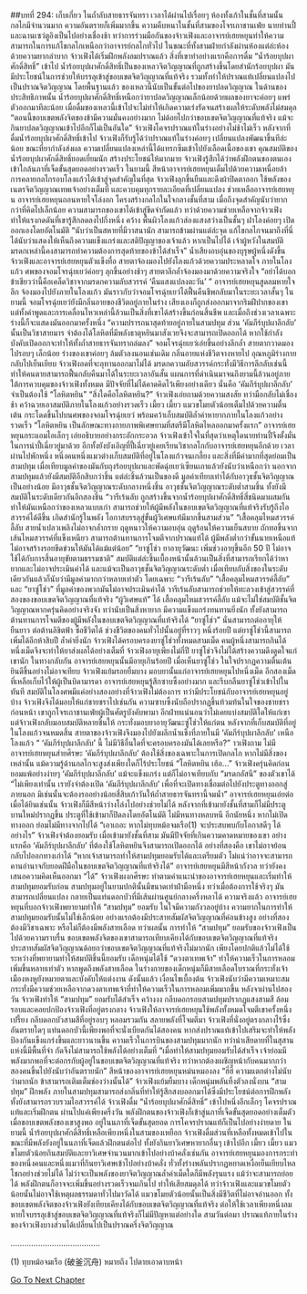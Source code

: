 ##บทที่ 294: เก็บเกี่ยว
ในถ้ำลับสายธารจันทรา เวลาได้ผ่านไปเรื่อยๆ
ห้องทั้งเก้าในชั้นที่สามนั้น กลไกมีจำนวนมาก ความอันตรายก็เพิ่มมากขึ้น
ความคืบหนาในชั้นที่สามของโจรเถาชานเฟ่ย นายท่านปี้ และฉานเซว่ตูอิงเป็นไปอย่างเชื่องช้า
ทว่าการร่วมมือกันของจ้าวเฟิงและอาจารย์เฮยหยุนทำให้ความสามารถในการแก้ไขกลไกเหนือกว่าอาจารย์กลไกทั่วไป
ในขณะที่ทั้งสามฝ่ายกำลังผ่านห้องแต่ล่ะห้องด้วยความยากลำบาก จ้าวเฟิงได้เริ่มฝึกพลังลมปราณแล้ว
สิ่งที่เขาทำอย่างแรกคือการดื่ม “น้ำร้อยบุปผาศักดิ์สิทธิ์” เข้าไป
น้ำร้อยบุปผาศักดิ์สิทธิ์เป็นของเหลวจิตวิญญาณที่ถูกสร้างขึ้นโดยสำนักร้อยบุปผา มันมีประโยชน์ในการช่วยให้บรรลุเข้าสู่ขอบเขตจิตวิญญาณที่แท้จริง รวมทั้งทำให้ปราณแท้เปลี่ยนแปลงไปเป็นปราณจิตวิญญาณ
โดยพื้นฐานแล้ว ของเหลวนี้นับเป็นขั้นต่อไปของยาปลดวิญญาณ
ในด้านของประสิทธิภาพนั้น น้ำร้อยบุปผาศักดิ์สิทธิ์เหนือกว่ายาปลดวิญญาณเล็กน้อยด้วยผลของยาจะค่อยๆ แพร่ตัวออกมาทีละน้อย เมื่อดื่มของเหลวนี้เข้าไปจะไม่ทำให้เกิดความเร่งรัดจนสร้างผลให้ระดับพลังไม่สมดุล
“ตอนนี้ขอบเขตพลังจิตของข้ามีความมั่นคงอย่างมาก ไม่ด้อยไปกว่าขอบเขตจิตวิญญาณที่แท้จริง แม้จะกินยาปลดวิญญาณเข้าไปอีกก็ไม่เป็นอันใด”
จ้าวเฟิงโคจรปราณแท้ในร่างอย่างไม่ช้าไม่เร็ว
หลังจากที่ดื่มน้ำร้อยบุปผาศักดิ์สิทธิ์เข้าไป จ้าวเฟิงก็รับรู้ได้ว่าปราณแท้ในร่างค่อยๆ เปลี่ยนแปลงพัฒนาขึ้นทีล่ะน้อย
ขณะที่ยากำลังส่งผล ความเปลี่ยนแปลงเหล่านี้ได้แทรกซึมเข้าไปยังเลือดเนื้อของเขา
คุณสมบัติของน้ำร้อยบุปผาศักดิ์สิทธิ์ยอดเยี่ยมนัก สร้างประโยชน์ให้มากมาย จ้าวเฟิงรู้สึกได้ว่าพลังฝึกตนของตนเองเข้าใกล้นภาที่เจ็ดขั้นสุดยอดอย่างรวดเร็ว
ในยามนี้ สีหน้าอาจารย์เฮยหยุนเต็มไปด้วยความเหนื่อยล้า การคลายกลไกรอบโลงแก้วได้เข้าสู่จุดสำคัญในที่สุด
จ้าวเฟิงลุกขึ้นยืนและดึงผ้าปิดตาออก ใช้พลังของเนตรจิตวิญญาณเทพเจ้าอย่างเต็มที่ และควบคุมทุกรายละเอียดที่เปลี่ยนแปลง ช่วยเหลืออาจารย์เฮยหยุน
อาจารย์เฮยหยุนถอนหายใจโล่งอก โครงสร้างกลไกในใจกลางชั้นที่สาม เมื่อถึงจุดสำคัญนับว่ายากกว่าที่คิดไปเล็กน้อย ความสามารถของเขาได้เข้าสู่ขีดจำกัดแล้ว
ทว่าด้วยความช่วยเหลือจากจ้าวเฟิงทำให้แรงกดดันที่เขารู้สึกลดลงไปกึ่งหนึ่ง
คว้าง
พื้นผิวโลงแก้วส่องแสงสว่างเป็นชั้นๆ ฝาโลงค่อยๆ เปิดออกเองโดยอัตโนมัติ
“นับว่าเป็นสหายที่มีวาสนานัก สามารถข้ามผ่านแต่ล่ะจุด แก้ไขกลไกจนมาถึงที่นี่ได้นับว่าแสดงให้เห็นถึงความแข็งแกร่งและสติปัญญาของเจ้าแล้ว หากเป็นไปได้ เจ้าผู้หวังในสมบัติมรดกเหล่านี้คงสามารถทำความต้องการสุดท้ายของข้าได้สำเร็จ”
น้ำเสียงอบอุ่นของบุรุษผู้หนึ่งดังขึ้น
จ้าวเฟิงและอาจารย์เฮยหยุนตัวแข็งทื่อ สายตาจ้องมองไปยังโลงแก้วด้วยความประหลาดใจ
ภายในโลงแก้ว
ศพของจอมโจรฉุ่ยเยว่ค่อยๆ ลุกขึ้นอย่างช้าๆ สายตาลึกล้ำจ้องมองมาด้วยความจริงใจ
“อย่าได้บอกข้าเชียวว่านี้คือเคล็ดวิชาจากมรดกความลับสวรรค์ ‘คืนแสงแปลงตะวัน’ ”
อาจารย์เฮยหยุนสูดลมหายใจลึก จ้องมองไปยังภายในโลงแก้ว มันราวกับว่าจอมโจรฉุ่ยเยว่ได้ฟื้นคืนชีพกลับมาในระยะเวลาสั้นๆ
ในยามนี้ จอมโจรฉุ่ยเยว่ยังมีกลิ่นอายของชีวิตอยู่ภายในร่าง เสียงเองก็ถูกส่งออกมาจากริมฝีปากของเขา
แต่ทั้งคำพูดและการเคลื่อนไหวเหล่านี้ล้วนเป็นสิ่งที่เขาได้สร้างขึ้นก่อนสิ้นชีพ และเมื่อถึงช่วงเวลาเฉพาะ ร่างนี้ก็จะแสดงมันออกมาครั้งหนึ่ง
“ความปรารถนาสุดท้ายอยู่ภายในสามปทุม ส่วน ‘คัมภีร์บุปผาลึกลับ’ นั้นเป็นวิชาสายมาร จำต้องได้โลหิตที่มีพลังธาตุหยินมาสังเวยจึงจะสามารถเปิดออกได้ หากใช้กำลังบังคับเปิดออกจะทำให้ทั้งถ้ำสายธารจันทราถล่มลง”
จอมโจรฉุ่ยเยว่เอ่ยขึ้นอย่างลึกล้ำ สายตากวาดมองไปรอบๆ เล็กน้อย
ร่างของเขาค่อยๆ ล้มตัวลงนอนเช่นเดิม กลิ่นอายแห่งชีวิตจางหายไป อุณหภูมิร่างกายกลับไปเย็นเยียบ
จ้าวเฟิงอดที่จะอุทานออกมาไม่ได้ มรดกความลับสวรรค์กระทั่งมีวิธีการลึกลับเช่นนี้ ทำให้คนตายสามารถฟื้นกลับคืนมาได้ในระยะเวลาอันสั้น
แผนการที่ดำเนินมาจนถึงยามนี้ล้วนอยู่ภายใต้การควบคุมของจ้าวเฟิงทั้งหมด
มีปัจจัยที่ไม่ได้คาดคิดไว้เพียงอย่างเดียว นั่นคือ ‘คัมภีร์บุปผาลึกลับ’ จำเป็นต้องใช้ “โลหิตหยิน”
“สิ่งใดคือโลหิตหยิน?”
จ้าวเฟิงเอ่ยถามด้วยความสงสัย ทว่ามือกลับไม่เชื่องช้า คว้าฉวยเอาสมบัติภายในโลงแก้วอย่างรวดเร็ว
เมี้ยว เมี้ยว
แมวขโมยตัวน้อยเต็มไปด้วยความตื่นเต้น กระโดดขึ้นไปบนศพของจอมโจรฉุ่ยเยว่  พร้อมคว้าเก็บสมบัติล้ำค่าหายากภายในโลงแก้วอย่างรวดเร็ว
“โลหิตหยิน เป็นลักษณะทางกายภาพพิเศษยามที่สตรีมีโลหิตไหลออกมาครั้งแรก”
อาจารย์เฮยหยุนกระแอมไอเล็กๆ เอ่ยอธิบายอย่างกระอักกระอวล
จ้าวเฟิงเข้าใจในที่สุดว่าเหตุใดนายท่านปี้จึงตั้งมั่นในการนำปี้เฉี่ยวยู่มาด้วย
อีกทั้งยังบังเอิญที่ปี้เฉี่ยวยู่เคยเรียนวิชากลไกกับอาจารย์เฮยหยุนอีกด้วย
เวลาผ่านไปพักหนึ่ง
หนึ่งคนหนึ่งแมวต่างเก็บสมบัติที่อยู่ในโลงแก้วจนเกลี้ยง
และสิ่งที่มีค่ามากที่สุดย่อมเป็นสามปทุม เมื่อเทียบมูลค่าของมันกับถุงร้อยบุปผาและพัดฉุ่ยเยว่เซียนเถาแล้วยังนับว่าเหนือกว่า
นอกจากสามปทุมแล้วยังมีสมบัติอีกสิบกว่าชิ้น แต่ล่ะชิ้นล้วนเป็นของดี มูลค่าเทียบเท่าได้กับอาวุธชั้นจิตวิญญาณเป็นอย่างน้อย
มีอาวุธชั้นจิตวิญญาณระดับกลางหนึ่งชิ้น อาวุธชั้นจิตวิญญาณระดับต่ำสามชิ้น ทั้งยังมีสมบัติในระดับเดียวกันอีกสองชิ้น
“วารีเร้นลับ ถูกสร้างขึ้นจากน้ำร้อยบุปผาศักดิ์สิทธิ์สี่ชนิดมาผสมกัน ทำให้มันเหนือกว่าของเหลวแบบเก่า สามารถช่วยให้ผู้มีพลังในขอบเขตจิตวิญญาณที่แท้จริงรับรู้ถึงไอสวรรค์ได้ดีขึ้น เกิดสำนักรู้ในพลัง โอกาสบรรลุสู่ขั้นผู้วิเศษแท้มีมากขึ้นสามส่วน”
“เสื้อคลุมไหมสวรรค์ลี้ลับ สายน้ำเปลวเพลิงไม่อาจกล้ำกราย ฤดูหนาวให้ความอบอุ่น ฤดูร้อนให้ความเย็นสบาย ถักทอขึ้นจากเส้นไหมสวรรค์ที่แข็งเหนียว สามารถต้านทานการโจมตีจากปราณแท้ได้ ผู้มีพลังต่ำกว่าขั้นนายเหนือแท้ไม่อาจสร้างรอยขีดข่วนให้มันได้แม้แต่น้อย”
“ยาซู่โช่ว ยาอายุวัฒนะ เพิ่มช่วงอายุขึ้นอีก 50 ปี ไม่อาจใช้ได้กับการสิ้นอายุขัยตามธรรมชาติ”
สมบัติแต่ล่ะชิ้นเบื้องหน้านั้นล้วนเป็นสิ่งที่สามารถเรียกได้ว่าหายากและไม่อาจประเมินค่าได้
และแม้จะเป็นอาวุธชั้นจิตวิญญาณระดับต่ำ เมื่อเทียบกับสิ่งของในระดับเดียวกันแล้วก็นับว่ามีมูลค่ามากกว่าหลายเท่าตัว
โดยเฉพาะ “วารีเร้นลับ” “เสื้อคลุมไหมสวรรค์ลี้ลับ” และ “ยาซู่โช่ว” ที่มูลค่าของพวกมันไม่อาจประเมินค่าได้
วารีเร้นลับสามารถช่วยให้ทะลวงเข้าสู่สวรรค์ที่สองของขอบเขตจิตวิญญาณที่แท้จริง “ผู้วิเศษแท้” ได้
เสื้อคลุมไหมสวรรค์ลี้ลับ แม้จะไม่ใช่สมบัติชั้นจิตวิญญาณหากครุ่นคิดอย่างจริงจัง ทว่านับเป็นสิ่งหายาก มีความแข็งแกร่งทนทานยิ่งนัก ทั้งยังสามารถต้านทานการโจมตีของผู้มีพลังในขอบเขตจิตวิญญาณที่แท้จริงได้
“ยาซู่โช่ว” นั่นสามารถต่ออายุให้ยืนยาว ต่อต้านลิขิตฟ้า ซื้อชีวิตได้
ช่วงชีวิตของคนทั่วไปนั้นอยู่ที่ราวๆ หนึ่งร้อยปี แต่ยาซู่โช่วนี้สามารถเพิ่มได้อีกห้าสิบปี ล้ำค่ายิ่งนัก
จ้าวเฟิงได้ครอบครองยาซู่โช่วทั้งหมดสามเม็ด คนผู้หนึ่งสามารถกินได้หนึ่งเม็ดจึงจะทำให้ยาส่งผลได้อย่างเต็มที่
จ้าวเฟิงอายุเพียงไม่กี่ปี ยาซู่โช่วจึงไม่ได้สร้างความดึงดูดใจแก่เขานัก
ในทางกลับกัน อาจารย์เฮยหยุนนั้นมีอายุเกินร้อยปี เมื่อเห็นยาซู่โช่ว ในใจปรากฏความตื่นเต้นยินดีขึ้นอย่างไม่อาจเทียบ
จ้าวเฟิงแย้มรอยยิ้มบาง มอบยานั้นแก่อาจารย์เฮยหยุนไปหนึ่งเม็ด อีกสองเม็ดที่เหลือเก็บไว้ให้ผู้เป็นบิดามารดา
อาจารย์เฮยหยุนรู้สึกซาบซึ้งอย่างมาก และรีบกลืนยาซู่โช่วเข้าไปในทันที
สมบัติในโลงศพมีแค่อย่างสองอย่างที่จ้าวเฟิงไม่ต้องการ ทว่ามีประโยชน์กับอาจารย์เฮยหยุนอยู่บ้าง จ้าวเฟิงจึงได้มอบให้แก่ชายชราไปเช่นกัน
ความซาบซึ้งนับถือปรากฏขึ้นท้วมท้นในใจของชายชรา
ก่อนหน้า เขาถูกโจรเถาชานเฟ่ยผู้เป็นศัตรูบังคับพามา อีกฝ่ายแน่นอนว่าไม่เคยแบ่งสมบัติใดให้แก่เขา
แต่จ้าวเฟิงกลับมอบสมบัติหลายชิ้นให้ กระทั่งมอบยาอายุวัฒนะซู่โช่วให้แก่ตน
หลังจากที่เก็บสมบัติที่อยู่ในโลงแก้วจนหมดสิ้น สายตาของจ้าวเฟิงจึงมองไปยังผลึกน้ำแข็งที่ภายในมี ‘คัมภีร์บุปผาลึกลับ’ เหนือโลงแก้ว
“ ‘คัมภีร์บุปผาลึกลับ’ นี้ ไม่มีวิธีอื่นใดที่จะครอบครองมันได้เลยหรือ?”
าวเฟิงถาม
ไม่มี
อาจารย์เฮยหยุนส่ายศีรษะ ‘คัมภีร์บุปผาลึกลับ’ ต้องใช้สิ่งของเฉพาะในการเปิดกลไก หากไม่มีสิ่งของเหล่านั้น แม้ความรู้ด้านกลไกจะสูงส่งเพียงใดก็ไร้ประโยชน์
“โลหิตหยิน เฮ้อ...”
จ้าวเฟิงครุ่นคิดก่อนยอมแพ้อย่างง่ายๆ
‘คัมภีร์บุปผาลึกลับ’ แม้จะแข็งแกร่ง แต่ก็ไม่อาจเทียบกับ “มรดกอัสนี” ของตัวเขาได้
“ไม่เพียงเท่านั้น เรายังจำต้องเปิด ‘คัมภีร์บุปผาลึกลับ’ เพื่อที่จะเปิดทางเชื่อมต่อไปยังประตูทางออกสู่ภายนอก มิเช่นนั้นจะต้องรออย่างน้อยสี่สิบเก้าวันให้ถ้ำสายธารจันทรานี้จมน้ำ”
อาจารย์เฮยหยุนเอ่ยต่อ
เมื่อได้ยินเช่นนั้น จ้าวเฟิงก็มีสีหน้าว่างโล่งไปอย่างช่วยไม่ได้
หลังจากที่เข้ามายังชั้นที่สามก็ไม่มีประตูบานใหม่ปรากฏขึ้น ประตูที่ใช้เข้ามาก็ปิดลงโดยอัตโนมัติ ไม่มีหนทางหลบหนี
อีกนัยหนึ่ง หากไม่เปิดทางออก ย่อมไม่มีทางจากไปได้
“เอาเถอะ หากไม่ทุบหม้อจมเรือ(1) จะประสบพบกับโอกาสดีๆ ได้อย่างไร”
จ้าวเฟิงจำต้องยอมรับ
เมื่อเข้ามายังชั้นที่สาม มันมีปัจจัยที่เกินความคาดหมายของเขา
อย่างแรกคือ ‘คัมภีร์บุปผาลึกลับ’ ที่ต้องใช้โลหิตหยินจึงสามารถเปิดออกได้
อย่างที่สองคือ เขาไม่อาจย้อนกลับไปออกทางเก่าได้
“หากเจ้าสามารถทำให้สามปทุมยอมรับได้และเตรียมตัว ไม่แน่ว่าอาจจะสามารถคานอำนาจกับยอดฝีมือในขอบเขตจิตวิญญาณที่แท้จริงได้”
อาจารย์เฮยหยุนมีสีหน้ากังวล ทว่ายังคงเสนอความคิดเห็นออกมา
“ได้”
จ้าวเฟิงผงกศีรษะ ทำตามคำแนะนำของอาจารย์เฮยหยุนและเริ่มทำให้สามปทุมยอมรับก่อน
สามปทุมอยู่ในยามปกตินั้นมีขนาดเท่าฝ่ามือหนึ่ง ทว่าเมื่อต้องการใช้จริงๆ มันสามารถเปลี่ยนแปลง กลายเป็นแท่นดอกบัวที่มีเส้นผ่านศูนย์กลางครึ่งหลาได้
ความจริงแล้ว อาจารย์เฮยหยุนที่บอกจ้าวเฟิงพยายามทำให้ “สามปทุม” ยอมรับ ในใจมีความกังวลอยู่บ้าง
ความยากในการทำให้สามปทุมยอมรับนั้นไม่ใช่เล็กน้อย อย่างแรกต้องมีประสาทสัมผัสจิตวิญญาณที่ค่อนข้างสูง อย่างที่สอง ต้องมีวิชาเฉพาะ หรือไม่ก็ต้องมีพลังสายเลือด
ทว่าผลนั้น
การทำให้ “สามปทุม” ยอมรับของจ้าวเฟิงเป็นไปด้วยความราบรื่น
ขอบเขตพลังจิตของเขาสามารถเทียบเคียงได้กับขอบเขตจิตวิญญาณที่แท้จริง ประสาทสัมผัสจิตวิญญาณด้อยกว่าขอบเขตจิตวิญญาณที่แท้จริงไม่มากนัก เพียงโดยปกติแล้วไม่ได้ใช้
ระหว่างที่พยายามทำให้สมบัติชิ้นนี้ยอมรับ เด็กหนุ่มได้ใช้ “ดวงตาเทพเจ้า” ทำให้ความเร็วในการหลอมเพิ่มขึ้นหลายเท่าตัว
หากพูดถึงพลังสายเลือด ในร่างกายของเด็กหนุ่มก็มีสายเลือดโบราณที่กระทั่งเจ้าเมืองหงหูยังหมายตาและบังคับให้แต่งงาน
ดังนั้นแล้ว เงื่อนไขเบื้องต้น จ้าวเฟิงนับว่ามีความเหมาะสม กระทั่งมีความช่วยเหลือจากดวงตาเทพเจ้าที่ทำให้ความเร็วในการหลอมเพิ่มมากขึ้น
หลังจาผ่านไปสองวัน
จ้าวเฟิงทำให้ “สามปทุม” ยอมรับได้สำเร็จ
คว้างงง
กลีบดอกรอบสามปทุมปรากฏแสงสามสี ล้อมรอบและคอยปกป้องจ้าวเฟิงที่อยู่ตรงกลาง
จ้าวเฟิงให้อาจารย์เฮยหยุนใช้พลังทั้งหมดโจมตีเขาครั้งหนึ่ง
เปรี้ยง
กลีบดอกบัวสามสีที่อยู่รอบๆ หลอมรวมกัน สลายพลังที่โจมตีมา
จ้าวเฟิงที่นั่งอยู่ตรงกลางไร้ซึ่งอันตรายใดๆ
แท่นดอกบัวนี้เพียงพอที่จะนั่งเบียดกันได้สองคน หากส่งปราณแท้เข้าไปเสริมจะทำให้พลังป้องกันแข็งแกร่งขึ้นและยาวนานขึ้น
ความเร็วในการบินของสามปทุมมากนัก ทว่าน่าเสียดายที่ในสุสานแห่งนี้มีพื้นที่จำ กัดจึงไม่สามารถใช้พลังได้อย่างเต็มที่
“เมื่อทำให้สามปทุมยอมรับได้สำเร็จ เจ้าย่อมมีพลังมากพอที่จะต่อกรกับผู้อยู่ในขอบเขตจิตวิญญาณที่แท้จริง ทว่าหากต้องเผชิญหน้ากับคนมากกว่าสองคนขึ้นไปยังนับว่าอันตรายนัก”
สีหน้าของอาจารย์เฮยหยุนหม่นหมองลง
“ฮี่ฮี่ ความแตกต่างไม่นับว่ามากนัก ข้าสามารถเติมเต็มช่องว่างนั้นได้”
จ้าวเฟิงแย้มยิ้มบาง
เด็กหนุ่มพลันทิ้งตัวลงนั่งบน “สามปทุม” ฝึกพลัง
ภายในสามปทุมสามารถส่งกลิ่นที่ทำให้รู้สึกสงบออกมาได้ซึ่งมีประโยชน์ต่อการฝึกพลัง ทั้งยังสามารถรวบรวมไอสวรรค์ได้
จ้าวเฟิงดื่ม “น้ำร้อยบุปผาศักดิ์สิทธิ์” เข้าไปหนึ่งอึกเล็กๆ โคจรปราณแท้และเริ่มฝึกตน
ผ่านไปแค่เพียงครึ่งวัน พลังฝึกตนของจ้าวเฟิงก็เข้าสู่นภาที่เจ็ดขั้นสุดยอดอย่างเต็มตัว
เมื่อขอบเขตพลังของเขาสูงพอ อยู่ในนภาที่เจ็ดขั้นสุดยอด การโคจรปราณแท้ก็เป็นไปอย่างง่ายดาย
ในยามนี้ น้ำร้อยบุปผาศักดิ์สิทธิ์เหลือเพียงหนึ่งในสามของเหยือก
จ้าวเฟิงดื่มส่วนที่เหลือทั้งหมดเข้าไปในขณะที่มีพลังยังอยู่ในนภาที่เจ็ดแล้วฝึกตนต่อไป ทั้งยังกินยาวิเศษหายากอื่นๆ เข้าไปอีก
เมี้ยว เมี้ยว
แมวขโมยตัวน้อยกินสมบัติและยาวิเศษจำนวนมากเข้าไปอย่างบ้าคลั่งเช่นกัน
อาจารย์เฮยหยุนมองการกระทำของหนึ่งคนและหนึ่งแมวที่กินยาวิเศษเข้าไปอย่างบ้าคลั่ง ทั่วทั้งร่างพลันปรากฏหยาดเหงื่อเย็นเยียบไหลโชกอย่างช่วยไม่ได้
ไม่ว่าจะเป็นพลังของยาจิตวิญญาณล้ำค่าเม็ดใดก็มีพลังรุนแรง แม้ว่าจะสามารถย่อยได้ พลังฝึกตนก็อาจจะเพิ่มขึ้นอย่างรวดเร็วจนเกินไป ทำให้เสียสมดุลได้
ทว่าจ้าวเฟิงและแมวขโมยตัวน้อยนั้นไม่อาจใช้เหตุผลธรรมดาทั่วไปมาวัดได้
แมวขโมยตัวน้อยนั้นเป็นสิ่งมีชีวิตที่ไม่อาจอ่านออก
ทั้งขอบเขตพลังจิตของจ้าวเฟิงยังเทียบเคียงได้กับขอบเขตจิตวิญญาณที่แท้จริง ต่อให้ใช้เวลาเพียงหนึ่งลมหายใจบรรลุเข้าสู่ขอบเขตจิตวิญญาณที่แท้จริงก็ไม่มีปัญหาแต่อย่างใด
สามวันต่อมา
ปราณแท้ภายในร่างของจ้าวเฟิงบางส่วนได้เปลี่ยนไปเป็นปราณครึ่งจิตวิญญาณ

.......................................

(1) ทุบหม้อจมเรือ (破釜沉舟) หมายถึง ไปตายเอาดาบหน้า


[Go To Next Chapter]( ./74.md)